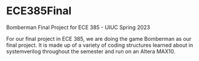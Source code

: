 # ECE385Final
Bomberman Final Project for ECE 385 - UIUC Spring 2023

For our final project in ECE 385, we are doing the game Bomberman as our final project. It is made up of a variety of coding structures learned about in systemverilog throughout the semester and run on an Altera MAX10.


